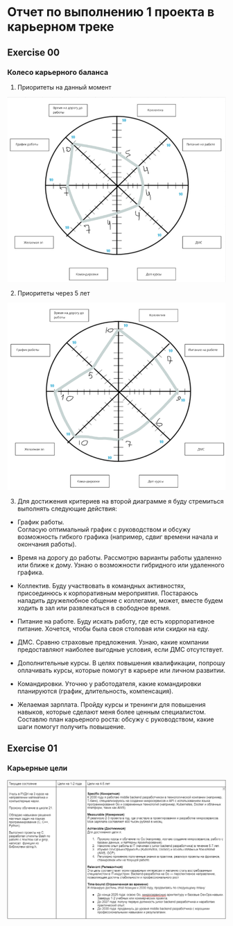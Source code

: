 # Отчет по выполнению 1 проекта в карьерном треке


## Exercise 00 
### Колесо карьерного баланса
1. Приоритеты на данный момент

![Критерии в настоящем](images/image1.png) 

2. Приоритеты через 5 лет

![Критерии в будущем](images/image2.png) 

3. Для достижения критериев на второй диаграмме я буду стремиться выполнять следующие действия: 
- График работы.  
Согласую оптимальный график с руководством и обсужу возможность гибкого графика (например, сдвиг времени начала и окончания работы).

- Время на дорогу до работы. 
Рассмотрю варианты работы удаленно или ближе к дому. Узнаю о возможности гибридного или удаленного графика.

- Коллектив. Буду участвовать в командных активностях, присоединюсь к корпоративным мероприятия. Постараюсь наладить дружелюбное общение с коллегами, может, вместе будем ходить в зал или развлекаться в свободное время.

- Питание на работе. Буду искать работу, где есть коррпоративное питание. Хочется, чтобы была своя столовая или скидки на еду.

- ДМС. Сравню страховые предложения. Узнаю, какие компании предоставляют наиболее выгодные условия, если ДМС отсутствует.

- Дополнительные курсы. В целях повышения квалификации, попрошу оплачивать курсы, которые помогут в карьере или личном развитии.

- Командировки. Уточню у работодателя, какие командировки планируются (график, длительность, компенсация).

- Желаемая зарплата. Пройду курсы и тренинги для повышения навыков, которые сделают меня более ценным специалистом. Составлю план карьерного роста: обсужу с руководством, какие шаги помогут получить повышение.


## Exercise 01
### Карьерные цели

![Карьерные цели](images/image3.png) 